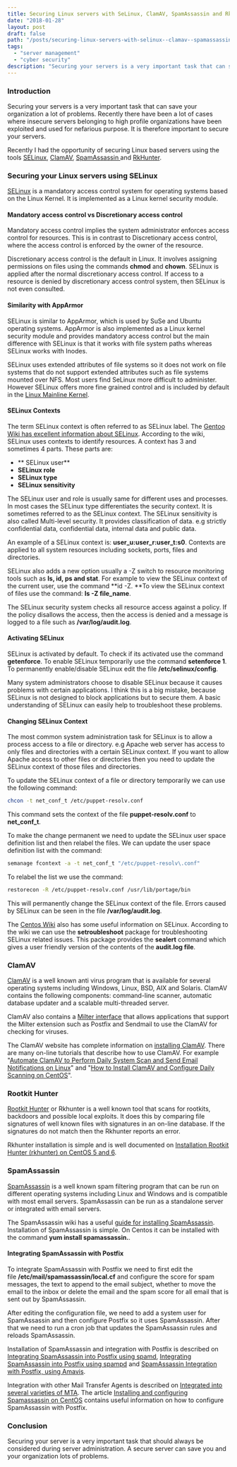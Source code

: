 ```yaml
---
title: Securing Linux servers with SeLinux, ClamAV, SpamAssassin and RkHunter
date: "2018-01-28"
layout: post
draft: false
path: "/posts/securing-linux-servers-with-selinux--clamav--spamassassin-and-rkhunter"
tags:
  - "server management"
  - "cyber security"
description: "Securing your servers is a very important task that can save your organization a lot of problems. Recently there have been a lot of cases where insecure servers belonging to high profile organizations have been exploited and used for nefarious purpose. It is therefore important to secure your servers."
---
```


### Introduction
Securing your servers is a very important task that can save your organization a lot of problems. Recently there have been a lot of cases where insecure servers belonging to high profile organizations have been exploited and used for nefarious purpose. It is therefore important to secure your servers.

Recently I had the opportunity of securing Linux based servers using the tools [SELinux](https://en.wikipedia.org/wiki/Security-Enhanced_Linux), [ClamAV](https://en.wikipedia.org/wiki/Clam_AntiVirus), [SpamAssassin ](https://en.wikipedia.org/wiki/SpamAssassin)and [RkHunter](https://en.wikipedia.org/wiki/Rkhunter).

### Securing your Linux servers using SELinux
[SELinux](https://en.wikipedia.org/wiki/Security-Enhanced_Linux") is a mandatory access control system for operating systems based on the Linux Kernel. It is implemented as a Linux kernel security module.

#### Mandatory access control vs Discretionary access control
Mandatory access control implies the system administrator enforces access control for resources. This is in contrast to Discretionary access control, where the access control is enforced by the owner of the resource.

Discretionary access control is the default in Linux. It involves assigning permissions on files using the commands **chmod** and **chown**. SELinux is applied after the normal discretionary access control. If access to a resource is denied by discretionary access control system, then SELinux is not even consulted.

#### Similarity with AppArmor
SELinux is similar to AppArmor, which is used by SuSe and Ubuntu operating systems. AppArmor is also implemented as a Linux kernel security module and provides mandatory access control but the main difference with SELinux is that it works with file system paths whereas SELinux works with Inodes.

SELinux uses extended attributes of file systems so it does not work on file systems that do not support extended attributes such as file systems mounted over NFS. Most users find SeLinux more difficult to administer. However SELinux offers more fine grained control and is included by default in the [Linux Mainline Kernel](https://en.wikipedia.org/wiki/Linux_kernel#MAINLINE).

#### SELinux Contexts
The term SELinux context is often referred to as SELinux label. The [Gentoo Wiki has excellent information about SELinux](https://wiki.gentoo.org/wiki/SELinux). According to the wiki, SELinux uses contexts to identify resources. A context has 3 and sometimes 4 parts. These parts are:

* ** SELinux user**
* **SELinux role**
* **SELinux type**
* **SELinux sensitivity**

The SELinux user and role is usually same for different uses and processes. In most cases the SELinux type differentiates the security context. It is sometimes referred to as the SELinux context. The SELinux sensitivity is also called Multi-level security. It provides classification of data. e.g strictly confidential data, confidential data, internal data and public data.

An example of a SELinux context is: **user_u:user_r:user_t:s0**. Contexts are applied to all system resources including sockets, ports, files and directories.

SELinux also adds a new option usually a -Z switch to resource monitoring tools such as **ls, id, ps and stat**. For example to view the SELinux context of the current user, use the command **id -Z. **To view the SELinux context of files use the command: **ls -Z file_name**.

The SELinux security system checks all resource access against a policy. If the policy disallows the access, then the access is denied and a message is logged to a file such as **/var/log/audit.log**.

#### Activating SELinux
SELinux is activated by default. To check if its activated use the command **getenforce**. To enable SELinux temporarily use the command **setenforce 1**. To permanently enable/disable SELinux edit the file **/etc/selinux/config**.

Many system administrators choose to disable SELinux because it causes problems with certain applications. I think this is a big mistake, because SELinux is not designed to block applications but to secure them. A basic understanding of SELinux can easily help to troubleshoot these problems.

#### Changing SELinux Context
The most common system administration task for SELinux is to allow a process access to a file or directory. e.g Apache web server has access to only files and directories with a certain SELinux context. If you want to allow Apache access to other files or directories then you need to update the SELinux context of those files and directories.

To update the SELinux context of a file or directory temporarily we can use the following command:

```bash
chcon -t net_conf_t /etc/puppet-resolv.conf
```

This command sets the context of the file **puppet-resolv.conf** to **net_conf_t**.

To make the change permanent we need to update the SELinux user space definition list and then relabel the files. We can update the user space definition list with the command:

```bash
semanage fcontext -a -t net_conf_t "/etc/puppet-resolv\.conf"
```

To relabel the list we use the command:

```bash
restorecon -R /etc/puppet-resolv.conf /usr/lib/portage/bin
```

This will permanently change the SELinux context of the file. Errors caused by SELinux can be seen in the file **/var/log/audit.log**.

The [Centos Wiki](http://wiki.centos.org/HowTos/SELinux) also has some useful information on SELinux. According to the wiki we can use the **setroubleshoot** package for troubleshooting SELinux related issues. This package provides the **sealert** command which gives a user friendly version of the contents of the **audit.log file**.

### ClamAV
[ClamAV](https://en.wikipedia.org/wiki/Clam_AntiVirus) is a well known anti virus program that is available for several operating systems including Windows, Linux, BSD, AIX and Solaris. ClamAV contains the following components: command-line scanner, automatic database updater and a scalable multi-threaded server.

ClamAV also contains a [Milter interface](https://en.wikipedia.org/wiki/Milter) that allows applications that support the Milter extension such as Postfix and Sendmail to use the ClamAV for checking for viruses.

The ClamAV website has complete information on [installing ClamAV](http://www.clamav.net/doc/install.html). There are many on-line tutorials that describe how to use ClamAV. For example "[Automate ClamAV to Perform Daily System Scan and Send Email Notifications on Linux](https://www.lisenet.com/2014/automate-clamav-to-perform-daily-system-scan-and-send-email-notifications-on-linux/)" and "[How to Install ClamAV and Configure Daily Scanning on CentOS](https://www.centosblog.com/how-to-install-clamav-and-configure-daily-scanning-on-centos/)".

### Rootkit Hunter
[Rootkit Hunter](http://rkhunter.sourceforge.net/) or Rkhunter is a well known tool that scans for rootkits, backdoors and possible local exploits. It does this by comparing file signatures of well known files with signatures in an on-line database. If the signatures do not match then the Rkhunter reports an error.

Rkhunter installation is simple and is well documented on [Installation Rootkit Hunter (rkhunter) on CentOS 5 and 6](http://www.woktron.com/secure/knowledgebase/79/Installation-Rootkit-Hunter-rkhunter-on-CentOS-5-and-6.html).

### SpamAssassin
[SpamAssassin](https://en.wikipedia.org/wiki/SpamAssassin) is a well known spam filtering program that can be run on different operating systems including Linux and Windows and is compatible with most email servers. SpamAssassin can be run as a standalone server or integrated with email servers.

The SpamAssassin wiki has a useful [guide for installing SpamAssassin](http://wiki.apache.org/spamassassin/SingleUserUnixInstall). Installation of SpamAssassin is simple. On Centos it can be installed with the command **yum install spamassassin.**.

#### Integrating SpamAssassin with Postfix
To integrate SpamAssassin with Postfix we need to first edit the file **/etc/mail/spamassassin/local.cf** and configure the score for spam messages, the text to append to the email subject, whether to move the email to the inbox or delete the email and the spam score for all email that is sent out by SpamAssassin.

After editing the configuration file, we need to add a system user for SpamAssassin and then configure Postfix so it uses SpamAssassin. After that we need to run a cron job that updates the SpamAssassin rules and reloads SpamAssassin.

Installation of SpamAssassin and integration with Postfix is described on [Integrating SpamAssassin into Postfix using spamd](http://wiki.apache.org/spamassassin/IntegratedSpamdInPostfix), [Integrating SpamAssassin into Postfix using spampd](http://wiki.apache.org/spamassassin/IntegratePostfixViaSpampd) and [SpamAssassin Integration with Postfix, using Amavis](http://wiki.apache.org/spamassassin/IntegratedInPostfixWithAmavis).

Integration with other Mail Transfer Agents is described on [Integrated into several varieties of MTA](http://wiki.apache.org/spamassassin/IntegratedInMta). The article [Installing and configuring Spamassassin on CentOS](http://www.rackspace.com/knowledge_center/article/installing-and-configuring-spamassassin-on-centos) contains useful information on how to configure SpamAssassin with Postfix.

### Conclusion
Securing your server is a very important task that should always be considered during server administration. A secure server can save you and your organization lots of problems.
